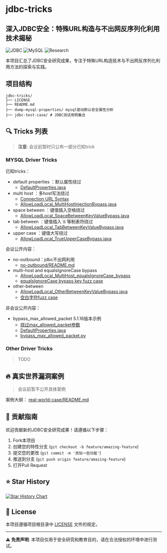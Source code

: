 # jdbc-tricks

## 深入JDBC安全：特殊URL构造与不出网反序列化利用技术揭秘

![JDBC](https://img.shields.io/badge/JDBC-Security-red)
![MySQL](https://img.shields.io/badge/MySQL-Driver-blue)
![Research](https://img.shields.io/badge/Security-Research-green)

本项目汇总了JDBC安全研究成果，专注于特殊URL构造技术与不出网反序列化利用方法的探索与实践。

## 项目结构
```-
jdbc-tricks/
├── LICENSE
├── README.md
├── dump-mysql-properties/ mysql驱动默认安全属性分析
├── jdbc-test-case/ # JDBC测试用例集合
```

## 🔍 Tricks 列表
> **注意**: 会议前暂时只公布一部分已知trick

### MYSQL Driver Tricks

已知tricks：
- default properties ：默认属性绕过
  - [DefaultProperties.java](jdbc-test-case/mysql-driver/version8/src/main/java/com/jdbc/tricks/default_properties/DefaultProperties.java)
- multi host ：多host写法绕过
  - [Connection URL Syntax](https://dev.mysql.com/doc/connector-j/en/connector-j-reference-jdbc-url-format.html#connector-j-url-user-credentials) 
  - [AllowLoadLocal_MultiHostInjectionBypass.java](jdbc-test-case/mysql-driver/version8/src/main/java/com/jdbc/tricks/multi_host/AllowLoadLocal_MultiHostInjectionBypass.java)
- space between ：键值插入空格绕过
  - [AllowLoadLocal_SpaceBetweenKeyValueBypass.java](jdbc-test-case/mysql-driver/version8/src/main/java/com/jdbc/tricks/space_between/AllowLoadLocal_SpaceBetweenKeyValueBypass.java)
- tab between  ：键值插入 \t 等制表符绕过
  - [AllowLoadLocal_TabBetweenKeyValueBypass.java](jdbc-test-case/mysql-driver/version8/src/main/java/com/jdbc/tricks/space_between/AllowLoadLocal_TabBetweenKeyValueBypass.java)
- upper case ：键值大写绕过
  - [AllowLoadLocal_TrueUpperCaseBypass.java](jdbc-test-case/mysql-driver/version8/src/main/java/com/jdbc/tricks/upper_case/AllowLoadLocal_TrueUpperCaseBypass.java)


会议公开内容：
- no-outbound：jdbc不出网利用
  - [no-outbound/README.md](jdbc-test-case/mysql-driver/no-outbound/README.md)
- multi-host and equalsIgnoreCase bypass
  - [AllowLoadLocal_MultiHost_equalsIgnoreCase_bypass](jdbc-test-case/mysql-driver/version8/src/main/java/com/jdbc/tricks/multi_host/AllowLoadLocal_MultiHost_equalsIgnoreCase_bypass.java)
  - [equalsIgnoreCase bypass key fuzz case](jdbc-test-case/mysql-driver/version8/src/main/java/com/jdbc/tricks/multi_host/fuzzCase1.java)
- other-between 
  - [AllowLoadLocal_OtherBetweenKeyValueBypass.java](jdbc-test-case/mysql-driver/version8/src/main/java/com/jdbc/tricks/space_between/AllowLoadLocal_OtherBetweenKeyValueBypass.java)
  - [ 空白字符fuzz case](jdbc-test-case/mysql-driver/version8/src/main/java/com/jdbc/tricks/space_between/fuzzCase2.java)


非会议公开内容：
- bypass_max_allowed_packet 5.1.16版本示例
  - [绕过max_allowed_packet参数](jdbc-test-case/mysql-driver/version5/src/main/java/com/jdbc/tricks/default_properties/README.md)
  - [DefaultProperties.java](jdbc-test-case/mysql-driver/version5/src/main/java/com/jdbc/tricks/default_properties/DefaultProperties.java)
  - [bypass_max_allowed_packet.py](jdbc-test-case/mysql-driver/version5/src/main/java/com/jdbc/tricks/default_properties/bypass_max_allowed_packet.py)

### Other Driver Tricks
> TODO

## 🔥 真实世界漏洞案例

> 会议前暂不公开具体案例

案例大纲：
[real-world-case/README.md](real-world-case/README.md)


## 🤝 贡献指南

欢迎贡献新的JDBC安全研究成果！请遵循以下步骤：

1. Fork本项目
2. 创建您的特性分支 (`git checkout -b feature/amazing-feature`)
3. 提交您的更改 (`git commit -m '添加一些功能'`)
4. 推送到分支 (`git push origin feature/amazing-feature`)
5. 打开Pull Request

## ⭐ Star History

[![Star History Chart](https://api.star-history.com/svg?repos=yulate/jdbc-tricks&type=Date)](https://www.star-history.com/#yulate/jdbc-tricks&Date)

## 📄 License

本项目遵循项目根目录中 [LICENSE](LICENSE) 文件的规定。

---

⚠️ **免责声明**: 本项目仅用于安全研究和教育目的，请在合法授权的环境中进行测试。
